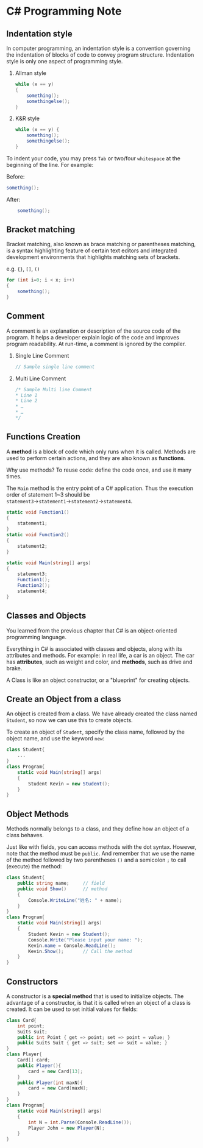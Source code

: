 # C# Programming Note
## Indentation style

In computer programming, an indentation style is a convention governing the indentation of blocks of code to convey program structure. Indentation style is only one aspect of programming style.

1. Allman style

   ```c#
   while (x == y)
   {
       something();
       somethingelse();
   }
   ```

2. K&R style

   ```c#
   while (x == y) {
       something();
       somethingelse();
   }
   ```


To indent your code, you may press `Tab` or two/four `whitespace` at the beginning of the line. For example:

Before: 

```c#
something();
```

After: 

```c#
    something();
```

## Bracket matching

Bracket matching, also known as brace matching or parentheses matching, is a syntax highlighting feature of certain text editors and integrated development environments that highlights matching sets of brackets. 

e.g. `{}`, `[]`, `()`

```c#
for (int i=0; i < x; i++) 
{
    something();
}
```

## Comment

A comment is an explanation or description of the source code of the program. It helps a developer explain logic of the code and improves program readability. At run-time, a comment is ignored by the compiler.

1. Single Line Comment

   ```c#
   // Sample single line comment
   ```

2. Multi Line Comment

   ```c#
   /* Sample Multi line Comment
   * Line 1
   * Line 2
   * …
   * …
   */
   ```

## Functions Creation

A **method** is a block of code which only runs when it is called. Methods are used to perform certain actions, and they are also known as **functions**.

Why use methods? To reuse code: define the code once, and use it many times.

The `Main` method is the entry point of a C# application. Thus the execution order of statement 1~3 should be `statement3`→`statement1`→`statement2`→`statement4`.

```c#
static void Function1()
{
	statement1;
}
static void Function2()
{
	statement2;
}

static void Main(string[] args)
{
    statement3;
    Function1();
    Function2();
    statement4;
}
```

## Classes and Objects

You learned from the previous chapter that C# is an object-oriented programming language.

Everything in C# is associated with classes and objects, along with its attributes and methods. For example: in real life, a car is an object. The car has **attributes**, such as weight and color, and **methods**, such as drive and brake.

A Class is like an object constructor, or a "blueprint" for creating objects.

## Create an Object from a class

An object is created from a class. We have already created the class named `Student`, so now we can use this to create objects.

To create an object of `Student`, specify the class name, followed by the object name, and use the keyword `new`:

```c#
class Student{
    ...
}
class Program{
    static void Main(string[] args)
    {
        Student Kevin = new Student();
    }
}
```

## Object Methods

Methods normally belongs to a class, and they define how an object of a class behaves.

Just like with fields, you can access methods with the dot syntax. However, note that the method must be `public`. And remember that we use the name of the method followed by two parentheses `()` and a semicolon `;` to call (execute) the method:

```c#
class Student{
    public string name;		// field
    public void Show()		// method
    {
        Console.WriteLine("姓名: " + name);
    }
}
class Program{
    static void Main(string[] args)
    {
        Student Kevin = new Student();
        Console.Write("Please input your name: ");
        Kevin.name = Console.ReadLine();
        Kevin.Show();		// Call the method
    }
}
```

## Constructors

A constructor is a **special method** that is used to initialize objects. The advantage of a constructor, is that it is called when an object of a class is created. It can be used to set initial values for fields:

```c#
class Card{
    int point;
    Suits suit;
    public int Point { get => point; set => point = value; }
    public Suits Suit { get => suit; set => suit = value; }
}
class Player{
    Card[] card;
    public Player(){
        card = new Card[13];
    }
    public Player(int maxN){
        card = new Card[maxN];
    }
}
class Program{
    static void Main(string[] args)
    {
        int N = int.Parse(Console.ReadLine());
        Player John = new Player(N);
    }
}
```

